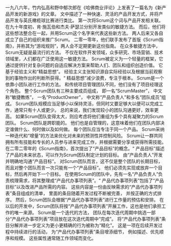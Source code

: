 一九八六年，竹内弘高和野中郁次郎在《哈佛商业评论》上发表了一篇名为《新产品开发的新游戏》的文章。
文中描述了一种快速、灵活的产品开发方式，并将产品开发与英氏橄榄球比赛进行类比。
第一次将Scrum这个词与产品开发相关联。
在九十年度初，肯·施瓦伯和杰夫·萨瑟兰分别开发类似的敏捷方法。
而后，他们将这些想法整合在一起，并用Scrum这个名字来代表这些新方法。
两人后来又各自成立了自己的组织来推广Scrum。
二零一零年，他们联手发布了首版《Scrum指南》，并称其为“游戏规则”，两人会不定期更新这份指南。
在众多敏捷方法中，Scrum无疑是最流行的方法。
不仅在软件开发领域，众多研究、市场营销、技术领域里，人们都在广泛使用这一敏捷方法。
Scrum被定义为一个轻量的框架，它通过提供针对复杂问题的自适应解决方案来帮助人们、团队和组织创造价值。
它基于经验主义和“精益思想”。
经验主义主张知识源自实际经验以及根据当前观察到的事物作出的判断所获得。“
精益思想”减少浪费，专注于根本。
Scrum是一个依靠小团队进行工作的方法。
和传统项目管理团队不同，他们没有了项目经理这个角色。
整个Scrum团队有三种主要成员组成，
即一名“ScrumMaster”，
中文称“敏捷教练”，
一名“ProductOwner”，
中文称“产品负责人”和多名“团队成员”组成。
Scrum团队规模应当足够小以保持灵活，但同时又要足够大以便可以完成工作，通常只有十人或更少。
总的来说，我们发现较小的团队沟通更好，效率更高。
如果Scrum团队变得太大，则应考虑将他们重组为多个具有凝聚力的Scrum团队。
Scrum团队是跨职能的。
他们也是自管理的，这意味着他们在团队内部决定谁做什么、何时做以及如何做。
每个团队应当专注于同一个产品。
Scrum采纳一种迭代和“增量”的方法来优化对未来的预测性并控制风险。
Scrum让一群共同拥有所有技能和专长的人员参与进来完成工作，并根据需要分享或获得所需技能。
在二零二零年的《Scrum指南》，首次提出了“产品目标”的概念。“
产品目标”描述了产品的未来状态，可以作为Scrum团队制定计划的目标。
由“产品负责人”开发并明确地沟通“产品目标”。
对Scrum团队而言，这不仅是整个团队的长期目标，而且对整个团队而言一次只能有一个“产品目标”。
他们必须先实现或放弃一个目标，然后再开始下一个目标。
在使用Scrum的团队中，先有一名“产品负责人”负责梳理需求，将其整理成“产品代办事项列表”。“
产品代办事项列表”包括了“产品目标”以及改进产品所需的内容。
这些内容是一份由反映需求的“产品代办事项列表”条目组成的清单，
里面的条目随着开发过程不断被完善，
并按正确的方式排序。
然后，Scrum团队会根据“产品代办事项列表”进行工作量的预估和安排。
在以后的开发中，Scrum团队将按“产品代办事项列表”开展工作，这也是他们承担工作的唯一来源。
Scrum是一个迭代的方法，
团队在每次迭代周期中挑选一部分“产品代办事项列表”项目放在这次迭代周期中“完成”。
将“产品代办事项列表”条目分解并进一步定义为更小更精确的行为被称为“精化”。
这是一项在后续开发过程中持续进行的活动，
为“产品代办事项列表”条目增添细节，
例如描述、优先顺序和规模。
这些属性通常随工作领域而变化。